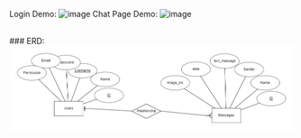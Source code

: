 Login Demo:
![image](https://user-images.githubusercontent.com/53578398/164451794-960dd18f-609c-4876-ba6b-61949523a083.png)
Chat Page Demo:
![image](https://user-images.githubusercontent.com/53578398/164451962-ad470f6f-be37-4acc-946c-a9cd447fbd2b.png)

<br/>
### ERD:
<img src="https://github.com/mHeydari3/chatProject/blob/main/erd(updated).png" />
